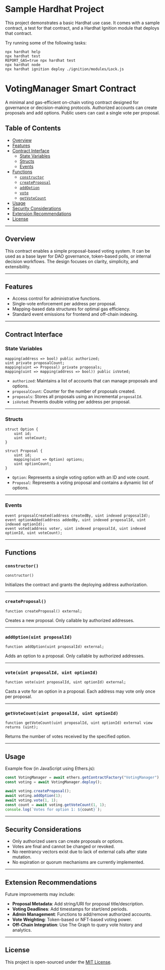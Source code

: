# Sample Hardhat Project

This project demonstrates a basic Hardhat use case. It comes with a sample contract, a test for that contract, and a Hardhat Ignition module that deploys that contract.

Try running some of the following tasks:

```shell
npx hardhat help
npx hardhat test
REPORT_GAS=true npx hardhat test
npx hardhat node
npx hardhat ignition deploy ./ignition/modules/Lock.js
```


# VotingManager Smart Contract

A minimal and gas-efficient on-chain voting contract designed for governance or decision-making protocols. Authorized accounts can create proposals and add options. Public users can cast a single vote per proposal.


## Table of Contents

- [Overview](#overview)
- [Features](#features)
- [Contract Interface](#contract-interface)
  - [State Variables](#state-variables)
  - [Structs](#structs)
  - [Events](#events)
- [Functions](#functions)
  - [`constructor`](#constructor)
  - [`createProposal`](#createproposal)
  - [`addOption`](#addoption)
  - [`vote`](#vote)
  - [`getVoteCount`](#getvotecount)
- [Usage](#usage)
- [Security Considerations](#security-considerations)
- [Extension Recommendations](#extension-recommendations)
- [License](#license)

---

## Overview

This contract enables a simple proposal-based voting system. It can be used as a base layer for DAO governance, token-based polls, or internal decision workflows. The design focuses on clarity, simplicity, and extensibility.

---

## Features

- Access control for administrative functions.
- Single-vote enforcement per address per proposal.
- Mapping-based data structures for optimal gas efficiency.
- Standard event emissions for frontend and off-chain indexing.

---

## Contract Interface

### State Variables

```solidity
mapping(address => bool) public authorized;
uint private proposalCount;
mapping(uint => Proposal) private proposals;
mapping(uint => mapping(address => bool)) public isVoted;
````

* `authorized`: Maintains a list of accounts that can manage proposals and options.
* `proposalCount`: Counter for the number of proposals created.
* `proposals`: Stores all proposals using an incremental `proposalId`.
* `isVoted`: Prevents double voting per address per proposal.

---

### Structs

```solidity
struct Option {
    uint id;
    uint voteCount;
}

struct Proposal {
    uint id;
    mapping(uint => Option) options;
    uint optionCount;
}
```

* `Option`: Represents a single voting option with an ID and vote count.
* `Proposal`: Represents a voting proposal and contains a dynamic list of options.

---

### Events

```solidity
event proposalCreated(address createdBy, uint indexed proposalId);
event optionAdded(address addedBy, uint indexed proposalId, uint indexed optionId);
event voted(address voter, uint indexed proposalId, uint indexed optionId, uint voteCount);
```

---

## Functions

### `constructor()`

```solidity
constructor()
```

Initializes the contract and grants the deploying address authorization.

---

### `createProposal()`

```solidity
function createProposal() external;
```

Creates a new proposal. Only callable by authorized addresses.

---

### `addOption(uint proposalId)`

```solidity
function addOption(uint proposalId) external;
```

Adds an option to a proposal. Only callable by authorized addresses.

---

### `vote(uint proposalId, uint optionId)`

```solidity
function vote(uint proposalId, uint optionId) external;
```

Casts a vote for an option in a proposal. Each address may vote only once per proposal.

---

### `getVoteCount(uint proposalId, uint optionId)`

```solidity
function getVoteCount(uint proposalId, uint optionId) external view returns (uint);
```

Returns the number of votes received by the specified option.

---

## Usage

Example flow (in JavaScript using Ethers.js):

```js
const VotingManager = await ethers.getContractFactory("VotingManager");
const voting = await VotingManager.deploy();

await voting.createProposal();
await voting.addOption(1);
await voting.vote(1, 1);
const count = await voting.getVoteCount(1, 1);
console.log(`Votes for option 1: ${count}`);
```

---

## Security Considerations

* Only authorized users can create proposals or options.
* Votes are final and cannot be changed or revoked.
* No reentrancy vectors exist due to lack of external calls after state mutation.
* No expiration or quorum mechanisms are currently implemented.

---

## Extension Recommendations

Future improvements may include:

* **Proposal Metadata**: Add string/URI for proposal title/description.
* **Voting Deadlines**: Add timestamps for start/end periods.
* **Admin Management**: Functions to add/remove authorized accounts.
* **Vote Weighting**: Token-based or NFT-based voting power.
* **Off-Chain Integration**: Use The Graph to query vote history and analytics.

---

## License

This project is open-sourced under the [MIT License](LICENSE).

